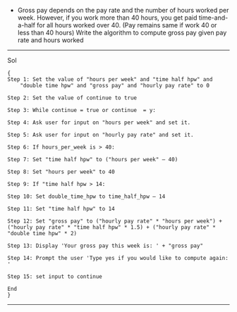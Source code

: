 - Gross pay depends on the pay rate and the number of hours worked per week.
However, if you work more than 40 hours, you get paid time-and-a-half for all hours worked over 40.
(Pay remains same if work 40 or less than 40 hours) 
Write the algorithm to compute gross pay given pay rate and hours worked

---

Sol<br>
	
	{
	Step 1: Set the value of "hours per week" and "time half hpw" and
		"double time hpw" and "gross pay" and "hourly pay rate" to 0
	
	Step 2: Set the value of continue to true

	Step 3: While continue = true or continue  = y:

	Step 4: Ask user for input on "hours per week" and set it.

	Step 5: Ask user for input on "hourly pay rate" and set it.

	Step 6: If hours_per_week is > 40:

	Step 7: Set "time half hpw" to ("hours per week" – 40)

	Step 8: Set "hours per week" to 40

	Step 9: If "time half hpw > 14:

	Step 10: Set double_time_hpw to time_half_hpw – 14

	Step 11: Set "time half hpw" to 14

	Step 12: Set "gross pay" to ("hourly pay rate" * "hours per week") + 
	("hourly pay rate" * "time half hpw" * 1.5) + ("hourly pay rate" * "double time hpw" * 2)

	Step 13: Display 'Your gross pay this week is: ' + "gross pay" 

	Step 14: Prompt the user 'Type yes if you would like to compute again: '

	Step 15: set input to continue
	
	End 
	}

---
<!--11.Develop an algorithm to compute gross pay. The inputs to your algorithm are hours worked per week and the hourly pay rate. The rule for determining gross pay is to pay the regular pay rate for all hours worked up to 40, time-and-a-half for all hours over 40 up to 54, and double time for all hours over 54. Compute and display the value for al-->
